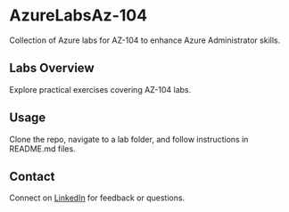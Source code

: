 # AzureLabsAz-104

Collection of Azure labs for AZ-104 to enhance Azure Administrator skills.

## Labs Overview

Explore practical exercises covering AZ-104 labs.

## Usage

Clone the repo, navigate to a lab folder, and follow instructions in README.md files.

## Contact

Connect on [LinkedIn](www.linkedin.com/in/jeremy-tucker-26916b149) for feedback or questions.
